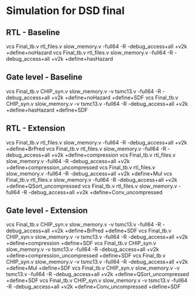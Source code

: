 # Simulation for DSD final

## RTL - Baseline

vcs Final_tb.v rtl_files.v slow_memory.v -full64 -R -debug_access+all +v2k +define+noHazard
vcs Final_tb.v rtl_files.v slow_memory.v -full64 -R -debug_access+all +v2k +define+hasHazard

## Gate level - Baseline

vcs Final_tb.v CHIP_syn.v slow_memory.v -v tsmc13.v -full64 -R -debug_access+all +v2k +define+noHazard +define+SDF
vcs Final_tb.v CHIP_syn.v slow_memory.v -v tsmc13.v -full64 -R -debug_access+all +v2k +define+hasHazard +define+SDF

## RTL - Extension

vcs Final_tb.v rtl_files.v slow_memory.v -full64 -R -debug_access+all +v2k +define+BrPred
vcs Final_tb.v rtl_files.v slow_memory.v -full64 -R -debug_access+all +v2k +define+compression
vcs Final_tb.v rtl_files.v slow_memory.v -full64 -R -debug_access+all +v2k +define+compression_uncompressed
vcs Final_tb.v rtl_files.v slow_memory.v -full64 -R -debug_access+all +v2k +define+Mul
vcs Final_tb.v rtl_files.v slow_memory.v -full64 -R -debug_access+all +v2k +define+QSort_uncompressed
vcs Final_tb.v rtl_files.v slow_memory.v -full64 -R -debug_access+all +v2k +define+Conv_uncompressed

## Gate level - Extension

vcs Final_tb.v CHIP_syn.v slow_memory.v -v tsmc13.v -full64 -R -debug_access+all +v2k +define+BrPred +define+SDF
vcs Final_tb.v CHIP_syn.v slow_memory.v -v tsmc13.v -full64 -R -debug_access+all +v2k +define+compression +define+SDF
vcs Final_tb.v CHIP_syn.v slow_memory.v -v tsmc13.v -full64 -R -debug_access+all +v2k +define+compression_uncompressed +define+SDF
vcs Final_tb.v CHIP_syn.v slow_memory.v -v tsmc13.v -full64 -R -debug_access+all +v2k +define+Mul +define+SDF
vcs Final_tb.v CHIP_syn.v slow_memory.v -v tsmc13.v -full64 -R -debug_access+all +v2k +define+QSort_uncompressed +define+SDF
vcs Final_tb.v CHIP_syn.v slow_memory.v -v tsmc13.v -full64 -R -debug_access+all +v2k +define+Conv_uncompressed +define+SDF
